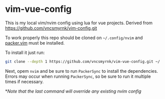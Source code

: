 # vim-vue-config

This is my local vim/nvim config using lua for vue projects. Derived from https://github.com/vncsmyrnk/vim-config.git 

To work properly this repo should be cloned on `~/.config/nvim` and [packer.vim](https://github.com/wbthomason/packer.nvim) must be installed.

To install it just run:

```bash
git clone --depth 1 https://github.com/vncsmyrnk/vim-vue-config.git ~/.config/nvim
```

Next, opem `nvim` and be sure to run `PackerSync` to install the dependencies. Errors may occur when running `PackerSync`, so be sure to run it multiple times if necessary.

\**Note that the last command will override any existing nvim config*
